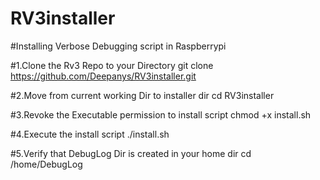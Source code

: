 # RV3installer
#Installing Verbose Debugging script in Raspberrypi 

#1.Clone the Rv3 Repo to your Directory 
git clone https://github.com/Deepanys/RV3installer.git

#2.Move from current working Dir to installer dir
cd  RV3installer

#3.Revoke the Executable permission to install script
chmod +x install.sh

#4.Execute the install script
./install.sh

#5.Verify that DebugLog Dir is created in your home dir
 cd /home/DebugLog
